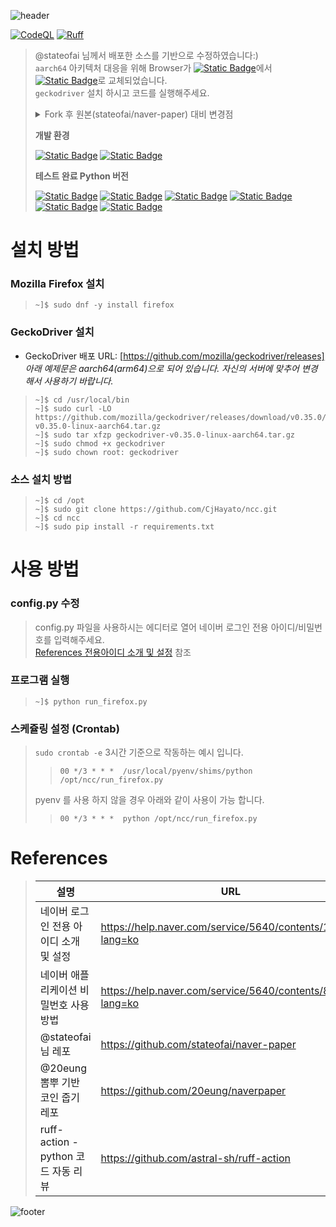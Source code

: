 ![header](https://capsule-render.vercel.app/api?type=waving&color=timeGradient&height=130&section=header&text=CjHayato/ncc&fontSize=30&fontColor=ffffff&fontAlign=80&fontAlignY=40)

[![CodeQL](https://github.com/CjHayato/ncc/actions/workflows/codeql.yml/badge.svg)](https://github.com/CjHayato/ncc/actions/workflows/codeql.yml)
[![Ruff](https://github.com/CjHayato/ncc/actions/workflows/ruff-action.yml/badge.svg)](https://github.com/CjHayato/ncc/actions/workflows/ruff-action.yml)
> @stateofai 님께서 배포한 소스를 기반으로 수정하였습니다:)  
> `aarch64` 아키텍처 대응을 위해 Browser가 [![Static Badge](https://img.shields.io/badge/chrome-_-4285F4?style=plastic&logo=googlechrome)](#)에서 [![Static Badge](https://img.shields.io/badge/firefox-_-FF7139?style=plastic&logo=firefoxbrowser)](#)로 교체되었습니다.  
> `geckodriver` 설치 하시고 코드를 실행해주세요.
>
> <details>
> <summary>Fork 후 원본(stateofai/naver-paper) 대비 변경점</summary>
>
> - **chatGTPv3.5** 님이 Browser 교체 코드를 수정 했습니다.
> - 네이버 아이디, 패스워드를 `config.py` 에 지정해서 동작 하도록 수정했습니다.
> - 캠페인(네이버 링크) 수집 -> 네이버 로그인 -> 캠페인 방문 순으로 변경하여 불필요한 네이버 로그인을 하지 않도록 했습니다.
> - 다모앙, 클리앙, 뽐뿌, 루리웹의 최신 게시물을 수집 해서 네이버 이벤트 URL 을 타켓팅 하도록 수정 했습니다.
> - 프로그램이 중복 실행을 방지 하도록 했습니다.
> - 다중 아이디를 지원하도록 수정했습니다.
> - 방문한 네이버 캠페인의 로그를 scrap-link.log 파일로 생성합니다.
> - 캠페인 수집(PC), 캠페인 참여(네이버) 의 브라우져 User-Agent를 분리 했습니다.
> - 네이버 CAPTCHA 발생을 최소화 하도록 수정 되었고, 이에 걸렸을 경우 48시간 동안 수집을 정지 합니다.
> - Selenium 버전 인식을 통해 Python 3.6 ~ 3.12 버전을 지원 하도록 수정 했습니다.
> </details>
>
> **개발 환경**
> 
> [![Static Badge](https://img.shields.io/badge/Oracle_Cloud_Infrastructure-A1_instance-F80000?style=plastic&logo=oracle)](#)
> [![Static Badge](https://img.shields.io/badge/ORACLE_linux-8_aarch64-F80000?style=plastic&logo=oracle)](#)
>
> **테스트 완료 Python 버전**
> 
> [![Static Badge](https://img.shields.io/badge/Python-3.6-3776AB?style=plastic&logo=python&labelColor=silver)](#)
> [![Static Badge](https://img.shields.io/badge/Python-3.8-3776AB?style=plastic&logo=python&labelColor=silver)](#)
> [![Static Badge](https://img.shields.io/badge/Python-3.9-3776AB?style=plastic&logo=python&labelColor=silver)](#)
> [![Static Badge](https://img.shields.io/badge/(pyenv)Python-3.10-3776AB?style=plastic&logo=python&labelColor=silver)](#)
> [![Static Badge](https://img.shields.io/badge/Python-3.11-3776AB?style=plastic&logo=python&labelColor=silver)](#)
> [![Static Badge](https://img.shields.io/badge/Python-3.12-3776AB?style=plastic&logo=python&labelColor=silver)](#)

# 설치 방법
### Mozilla Firefox 설치
> ```as3
> ~]$ sudo dnf -y install firefox
> ```
### GeckoDriver 설치
- GeckoDriver 배포 URL: [https://github.com/mozilla/geckodriver/releases]<br>
  *아래 예제문은 aarch64(arm64)으로 되어 있습니다. 자신의 서버에 맞추어 변경해서 사용하기 바랍니다.*
> ```as3
> ~]$ cd /usr/local/bin
> ~]$ sudo curl -LO https://github.com/mozilla/geckodriver/releases/download/v0.35.0/geckodriver-v0.35.0-linux-aarch64.tar.gz
> ~]$ sudo tar xfzp geckodriver-v0.35.0-linux-aarch64.tar.gz
> ~]$ sudo chmod +x geckodriver
> ~]$ sudo chown root: geckodriver
> ```

### 소스 설치 방법
> ```as3
> ~]$ cd /opt
> ~]$ sudo git clone https://github.com/CjHayato/ncc.git
> ~]$ cd ncc
> ~]$ sudo pip install -r requirements.txt
> ```

# 사용 방법
### config.py 수정
> config.py 파일을 사용하시는 에디터로 열어 네이버 로그인 전용 아이디/비밀번호를 입력해주세요.  
[References 전용아이디 소개 및 설정](https://help.naver.com/service/5640/contents/10219?lang=ko) 참조

### 프로그램 실행
> ```as3
> ~]$ python run_firefox.py
> ```

### 스케쥴링 설정 (Crontab)
> `sudo crontab -e` 3시간 기준으로 작동하는 예시 입니다.
>> ```as3
>> 00 */3 * * *  /usr/local/pyenv/shims/python /opt/ncc/run_firefox.py
>> ```
> pyenv 를 사용 하지 않을 경우 아래와 같이 사용이 가능 합니다.
>> ```as3
>> 00 */3 * * *  python /opt/ncc/run_firefox.py
>> ```

# References
> | 설명 | URL |
> |---|---|
> | 네이버 로그인 전용 아이디 소개 및 설정 | https://help.naver.com/service/5640/contents/10219?lang=ko |
> | 네이버 애플리케이션 비밀번호 사용 방법 | https://help.naver.com/service/5640/contents/8584?lang=ko |
> | @stateofai 님 레포 | https://github.com/stateofai/naver-paper |
> | @20eung 뽐뿌 기반 코인 줍기 레포 | https://github.com/20eung/naverpaper |
> | ruff-action - python 코드 자동 리뷰 | https://github.com/astral-sh/ruff-action |

![footer](https://capsule-render.vercel.app/api?type=waving&color=timeGradient&height=70&section=footer)
